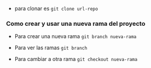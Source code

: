 - para clonar es `git clone url-repo`

### Como crear y usar una nueva rama del proyecto

- Para crear una nueva rama `git branch nueva-rama`

- Para ver las ramas `git branch`

- Para cambiar a otra rama `git checkout nueva-rama`

